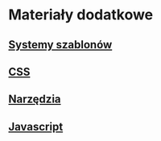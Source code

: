 # Materiały dodatkowe
## [Systemy szablonów](Szablony.md)
## [CSS](CSS.md)
## [Narzędzia](Narzedzia.md)
## [Javascript](Javascript.md)

